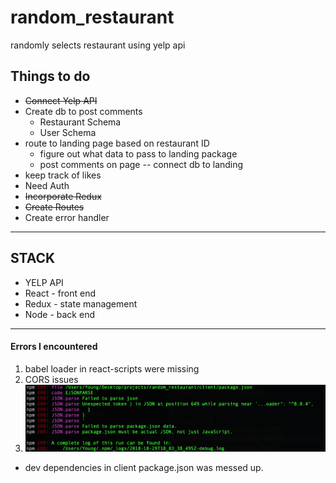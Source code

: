 # random_restaurant
randomly selects restaurant using yelp api

## Things to do
* ~~Connect Yelp API~~
* Create db to post comments
  * Restaurant Schema
  * User Schema
* route to landing page based on restaurant ID
  * figure out what data to pass to landing package
  * post comments on page -- connect db to landing
* keep track of likes
* Need Auth
* ~~Incorporate Redux~~
* ~~Create Routes~~
* Create error handler


---------------------------------------------------
## STACK
* YELP API
* React - front end
* Redux - state management
* Node - back end


--------------------------------------------------
#### Errors I encountered
1. babel loader in react-scripts were missing
2. CORS issues
3. ![npm error message Package issues](./error_pics/npmError.png)
  * dev dependencies in client package.json was messed up.

